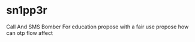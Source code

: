 # sn1pp3r
Call And SMS Bomber For education propose with a fair use propose how can otp flow affect
